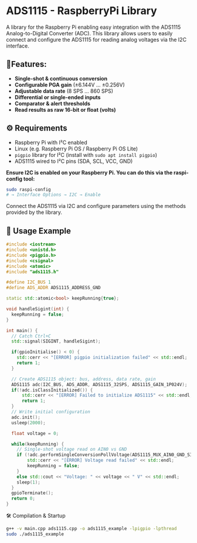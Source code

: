 # ADS1115 - RaspberryPi Library
A library for the Raspberry Pi enabling easy integration with the ADS1115 Analog-to-Digital Converter (ADC). This library allows users to easily connect and configure the ADS1115 for reading analog voltages via the I2C interface.

## 🌟Features:
- **Single-shot & continuous conversion**  
- **Configurable PGA gain** (±6.144V … ±0.256V)  
- **Adjustable data rate** (8 SPS … 860 SPS)  
- **Differential or single-ended inputs**  
- **Comparator & alert thresholds**  
- **Read results as raw 16-bit or float (volts)**  

## ⚙️ Requirements
- Raspberry Pi with I²C enabled  
- Linux (e.g. Raspberry Pi OS / Raspberry Pi OS Lite)  
- `pigpio` library for I²C (install with `sudo apt install pigpio`)  
- ADS1115 wired to I²C pins (SDA, SCL, VCC, GND) 



**Ensure I2C is enabled on your Raspberry Pi. You can do this via the raspi-config tool:**
```bash
sudo raspi-config
# → Interface Options → I2C → Enable
```

Connect the ADS1115 via I2C and configure parameters using the methods provided by the library.

## 📘 Usage Example
```cpp
#include <iostream>
#include <unistd.h>
#include <pigpio.h>
#include <csignal>
#include <atomic>
#include "ads1115.h"

#define I2C_BUS 1
#define ADS_ADDR ADS1115_ADDRESS_GND

static std::atomic<bool> keepRunning{true};

void handleSigint(int) {
  keepRunning = false;
}

int main() {
  // Catch Ctrl+C
  std::signal(SIGINT, handleSigint);

  if(gpioInitialise() < 0) {
    std::cerr << "[ERROR] pigpio initialization failed" << std::endl;
    return 1;
  }

  // Create ADS1115 object: bus, address, data rate, gain
  ADS1115 adc(I2C_BUS, ADS_ADDR, ADS1115_32SPS, ADS1115_GAIN_1P024V);
  if(!adc.isClassInitialized()) {
      std::cerr << "[ERROR] Failed to initialize ADS1115" << std::endl;
      return 1;
  }
  // Write initial configuration
  adc.init();
  usleep(2000);

  float voltage = 0;

  while(keepRunning) {
    // Single-shot voltage read on AIN0 vs GND
    if (!adc.performSingleConversionPollVoltage(ADS1115_MUX_AIN0_GND_SINGLE, voltage)) {
        std::cerr << "[ERROR] Voltage read failed" << std::endl;
        keepRunning = false;
    }
    else std::cout << "Voltage: " << voltage << " V" << std::endl;
    sleep(1);
  }
  gpioTerminate();
  return 0;
}
```

🛠 Compilation & Startup

```bash
g++ -v main.cpp ads1115.cpp -o ads1115_example -lpigpio -lpthread
sudo ./ads1115_example
```
